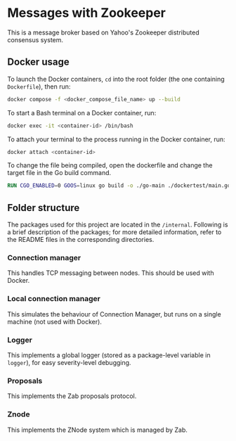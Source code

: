 # Messages with Zookeeper
This is a message broker based on Yahoo's Zookeeper distributed consensus system.

## Docker usage
To launch the Docker containers, `cd` into the root folder (the one containing `Dockerfile`), then run:
```sh
docker compose -f <docker_compose_file_name> up --build
```

To start a Bash terminal on a Docker container, run:
```sh
docker exec -it <container-id> /bin/bash
```

To attach your terminal to the process running in the Docker container, run:
```sh
docker attach <container-id>
```

To change the file being compiled, open the dockerfile and change the target file in the Go build command.
```dockerfile
RUN CGO_ENABLED=0 GOOS=linux go build -o ./go-main ./dockertest/main.go
```

## Folder structure
The packages used for this project are located in the `/internal`. Following is a brief description of the packages; for more detailed information, refer to the README files in the corresponding directories.

### Connection manager
This handles TCP messaging between nodes. This should be used with Docker.

### Local connection manager
This simulates the behaviour of Connection Manager, but runs on a single machine (not used with Docker).

### Logger
This implements a global logger (stored as a package-level variable in `logger`), for easy severity-level debugging.

### Proposals
This implements the Zab proposals protocol.

### Znode
This implements the ZNode system which is managed by Zab.
